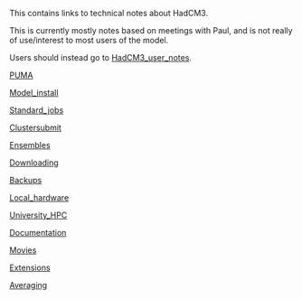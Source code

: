 This contains links to technical notes about HadCM3.

This is currently mostly notes based on meetings with Paul, and is not really of use/interest to most users of the model.  

Users should instead go to [HadCM3_user_notes](HadCM3_user_notes.md).  

[PUMA](PUMA.md)

[Model_install](Model_install.md)

[Standard_jobs](Standard_jobs.md)

[Clustersubmit](Clustersubmit.md)

[Ensembles](Ensembles.md)

[Downloading](Downloading.md)

[Backups](Backups.md)

[Local_hardware](Local_hardware.md)

[University_HPC](University_HPC.md)

[Documentation](Documentation.md)

[Movies](Movies.md)

[Extensions](Extensions.md)

[Averaging](Averaging.md)










